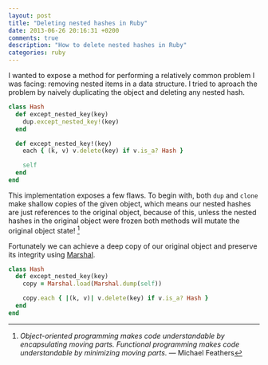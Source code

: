 ```yaml
---
layout: post
title: "Deleting nested hashes in Ruby"
date: 2013-06-26 20:16:31 +0200
comments: true
description: "How to delete nested hashes in Ruby"
categories: ruby
---
```


I wanted to expose a method for performing a relatively common problem I was facing: removing nested items in a data structure. I tried to aproach the problem by naively duplicating the object and deleting any nested hash.

```ruby
class Hash
  def except_nested_key(key)
    dup.except_nested_key!(key)
  end

  def except_nested_key!(key)
    each { (k, v) v.delete(key) if v.is_a? Hash }

    self
  end
end
```

This implementation exposes a few flaws. To begin with, both ``dup`` and ``clone`` make shallow copies of the given object, which means our nested hashes are just references to the original object, because of this, unless the nested hashes in the original object were frozen both methods will mutate the original object state! [^1]

Fortunately we can achieve a deep copy of our original object and preserve its integrity using [Marshal](http://ruby-doc.org/core-1.9.3/Marshal.html).

```ruby
class Hash
  def except_nested_key(key)
    copy = Marshal.load(Marshal.dump(self))

    copy.each { |(k, v)| v.delete(key) if v.is_a? Hash }
  end
end
```

[^1]: _Object-oriented programming makes code understandable by encapsulating moving parts. Functional programming makes code understandable by minimizing moving parts._ — Michael Feathers
